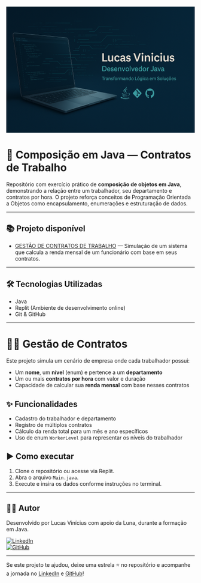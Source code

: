 ![Banner](https://github.com/LucVinicius-DEV/composicao-java/blob/main/banner.png)

# 🧱 Composição em Java — Contratos de Trabalho

Repositório com exercício prático de **composição de objetos em Java**, demonstrando a relação entre um trabalhador, seu departamento e contratos por hora. O projeto reforça conceitos de Programação Orientada a Objetos como encapsulamento, enumerações e estruturação de dados.

---

## 📚 Projeto disponível

- [GESTÃO DE CONTRATOS DE TRABALHO](./src) — Simulação de um sistema que calcula a renda mensal de um funcionário com base em seus contratos.

---

## 🛠️ Tecnologias Utilizadas

- Java
- Replit (Ambiente de desenvolvimento online)
- Git & GitHub

---

# 👨‍💼 Gestão de Contratos

Este projeto simula um cenário de empresa onde cada trabalhador possui:

- Um **nome**, um **nível** (enum) e pertence a um **departamento**
- Um ou mais **contratos por hora** com valor e duração
- Capacidade de calcular sua **renda mensal** com base nesses contratos

## ✨ Funcionalidades

- Cadastro do trabalhador e departamento
- Registro de múltiplos contratos
- Cálculo da renda total para um mês e ano específicos
- Uso de enum `WorkerLevel` para representar os níveis do trabalhador

## ▶️ Como executar

1. Clone o repositório ou acesse via Replit.
2. Abra o arquivo `Main.java`.
3. Execute e insira os dados conforme instruções no terminal.

---

## 👨‍💻 Autor

Desenvolvido por Lucas Vinícius com apoio da Luna, durante a formação em Java.

[![LinkedIn](https://img.shields.io/badge/LinkedIn-Lucas%20Vinícius-blue?style=flat&logo=linkedin)](https://www.linkedin.com/in/lucas-vin%C3%ADcius-05b41a35b/)  
[![GitHub](https://img.shields.io/badge/GitHub-LucVinicius--DEV-black?style=flat&logo=github)](https://github.com/LucVinicius-DEV)

---

Se este projeto te ajudou, deixe uma estrela ⭐ no repositório e acompanhe a jornada no [LinkedIn](https://www.linkedin.com/in/lucas-vin%C3%ADcius-05b41a35b/) e [GitHub](https://github.com/LucVinicius-DEV)!
